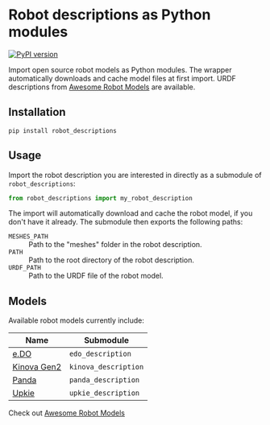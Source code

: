 # Robot descriptions as Python modules

[![PyPI version](https://img.shields.io/pypi/v/robot_descriptions)](https://pypi.org/project/robot_descriptions/)

Import open source robot models as Python modules. The wrapper automatically downloads and cache model files at first import. URDF descriptions from [Awesome Robot Models](https://github.com/stephane-caron/awesome-robot-models) are available.

## Installation

```console
pip install robot_descriptions
```

## Usage

Import the robot description you are interested in directly as a submodule of ``robot_descriptions``:

```python
from robot_descriptions import my_robot_description
```

The import will automatically download and cache the robot model, if you don't have it already. The submodule then exports the following paths:

<dl>
    <dt>
        <code>MESHES_PATH</code>
    </dt>
    <dd>
        Path to the "meshes" folder in the robot description.
    </dd>
    <dt>
        <code>PATH</code>
    </dt>
    <dd>
        Path to the root directory of the robot description.
    </dd>
    <dt>
        <code>URDF_PATH</code>
    </dt>
    <dd>
        Path to the URDF file of the robot model.
    </dd>
</dl>

## Models

Available robot models currently include:

| Name   | Submodule |
| ------ | --------- |
| [e.DO](https://github.com/Comau/eDO_description) | `edo_description` |
| [Kinova Gen2](https://github.com/Gepetto/example-robot-data/tree/master/robots/kinova_description) | `kinova_description` |
| [Panda](https://github.com/Gepetto/example-robot-data/tree/master/robots/panda_description) | `panda_description` |
| [Upkie](https://github.com/tasts-robots/upkie_description) | `upkie_description` |

Check out [Awesome Robot Models](https://github.com/stephane-caron/awesome-robot-models)
